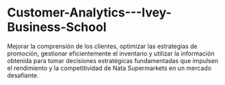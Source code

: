 # Customer-Analytics---Ivey-Business-School
Mejorar la comprensión de los clientes, optimizar las estrategias de promoción, gestionar eficientemente el inventario y utilizar la información obtenida para tomar decisiones estratégicas fundamentadas que impulsen el rendimiento y la competitividad de Nata Supermarkets en un mercado desafiante.
